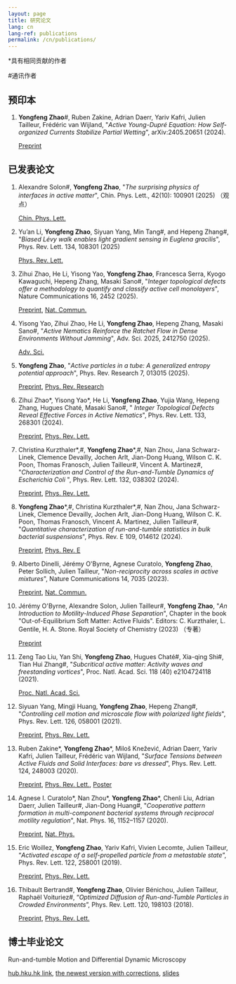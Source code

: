 ```yaml
---
layout: page
title: 研究论文
lang: cn
lang-ref: publications
permalink: /cn/publications/
---
```


*具有相同贡献的作者

#通讯作者

<h2>预印本</h2>

<ol>

<li><strong>Yongfeng Zhao</strong>#, Ruben Zakine, Adrian Daerr, Yariv Kafri, Julien Tailleur, Frédéric van Wijland, "<em>Active Young-Dupré Equation: How Self-organized Currents Stabilize Partial Wetting</em>", arXiv:2405.20651 (2024). </li>

<a href="https://arxiv.org/abs/2405.20651">Preprint</a>

</ol>

<h2>已发表论文</h2>
<ol>

<li>Alexandre Solon#, <strong>Yongfeng Zhao</strong>, "<em>The surprising physics of interfaces in active matter</em>", Chin. Phys. Lett., 42(10): 100901 (2025) （观点）</li>

<a href="https://cpl.iphy.ac.cn/article/doi/10.1088/0256-307X/42/10/100901">Chin. Phys. Lett.</a>

<li>Yu’an Li, <strong>Yongfeng Zhao</strong>, Siyuan Yang, Min Tang#, and Hepeng Zhang#, "<em>Biased Lévy walk enables light gradient sensing in Euglena gracilis</em>", Phys. Rev. Lett. 134, 108301 (2025) </li>

<a href="https://journals.aps.org/prl/abstract/10.1103/PhysRevLett.134.108301">Phys. Rev. Lett.</a>

<li>Zihui Zhao, He Li, Yisong Yao, <strong>Yongfeng Zhao</strong>, Francesca Serra, Kyogo Kawaguchi, Hepeng Zhang, Masaki Sano#, "<em>Integer topological defects offer a methodology to quantify and classify active cell monolayers</em>", Nature Communications 16, 2452 (2025). </li>

<a href="https://www.biorxiv.org/content/10.1101/2024.08.28.610106v1">Preprint</a>, <a href="https://www.nature.com/articles/s41467-025-57783-w">Nat. Commun.</a>

<li>Yisong Yao, Zihui Zhao, He Li, <strong>Yongfeng Zhao</strong>, Hepeng Zhang,
Masaki Sano#, "<em>Active Nematics Reinforce the Ratchet Flow in Dense Environments Without Jamming</em>", Adv. Sci. 2025, 2412750 (2025).</li>

<a href="https://advanced.onlinelibrary.wiley.com/doi/10.1002/advs.202412750">Adv. Sci.</a>

<li><strong>Yongfeng Zhao</strong>, "<em>Active particles in a tube: A generalized entropy potential approach</em>", Phys. Rev. Research 7, 013015 (2025).</li>

<a href="https://arxiv.org/abs/2111.06156">Preprint</a>, <a href="https://journals.aps.org/prresearch/abstract/10.1103/PhysRevResearch.7.013015">Phys. Rev. Research</a>

<li>Zihui Zhao*, Yisong Yao*, He Li, <strong>Yongfeng Zhao</strong>, Yujia Wang, Hepeng Zhang, Hugues Chaté, Masaki Sano#, "<em>
Integer Topological Defects Reveal Effective Forces in Active Nematics</em>", Phys. Rev. Lett. 133, 268301 (2024). </li>

<a href="https://arxiv.org/abs/2408.15431">Preprint</a>, <a href="https://journals.aps.org/prl/abstract/10.1103/PhysRevLett.133.268301">Phys. Rev. Lett.</a>

<li>Christina Kurzthaler*,#, <strong>Yongfeng Zhao</strong>*,#, Nan Zhou, Jana Schwarz-Linek, Clemence Devailly, Jochen Arlt, Jian-Dong Huang, Wilson C. K. Poon, Thomas Franosch, Julien Tailleur#, Vincent A. Martinez#, "<em>Characterization and Control of the Run-and-Tumble Dynamics of <it> Escherichia Coli </it></em>", Phys. Rev. Lett. 132, 038302 (2024).</li>

<a href="https://arxiv.org/abs/2212.11222">Preprint</a>, <a href="https://journals.aps.org/prl/abstract/10.1103/PhysRevLett.132.038302">Phys. Rev. Lett.</a>

<li><strong>Yongfeng Zhao</strong>*,#, Christina Kurzthaler*,#, Nan Zhou, Jana Schwarz-Linek, Clemence Devailly, Jochen Arlt, Jian-Dong Huang, Wilson C. K. Poon, Thomas Franosch, Vincent A. Martinez, Julien Tailleur#, "<em>Quantitative characterization of run-and-tumble statistics in bulk bacterial suspensions</em>", Phys. Rev. E 109, 014612 (2024).</li>

<a href="https://arxiv.org/abs/2212.10996">Preprint</a>, <a href="https://journals.aps.org/pre/abstract/10.1103/PhysRevE.109.014612">Phys. Rev. E</a>

<li>Alberto Dinelli, Jérémy O'Byrne, Agnese Curatolo, <strong>Yongfeng Zhao</strong>, Peter Sollich, Julien Tailleur, "<em>Non-reciprocity across scales in active mixtures</em>", Nature Communications 14, 7035 (2023).</li>

<a href="https://arxiv.org/abs/2203.07757">Preprint</a>, <a href="https://www.nature.com/articles/s41467-023-42713-5">Nat. Commun.</a>


<li>Jérémy O'Byrne, Alexandre Solon, Julien Tailleur#, <strong>Yongfeng Zhao</strong>, "<em>An Introduction to Motility-Induced Phase Separation</em>", Chapter in the book "Out-of-Equilibrium Soft Matter: Active Fluids". Editors: C. Kurzthaler, L. Gentile, H. A. Stone. Royal Society of Chemistry (2023) （专著）</li>

<a href="https://arxiv.org/abs/2112.03979">Preprint</a> 


<li>Zeng Tao Liu, Yan Shi, <strong>Yongfeng Zhao</strong>, Hugues Chaté#, Xia-qing Shi#, Tian Hui Zhang#, "<em>Subcritical active matter: Activity waves and freestanding vortices</em>", Proc. Natl. Acad. Sci. 118 (40) e2104724118 (2021).  </li>

<a href="https://doi.org/10.1073/pnas.2104724118">Proc. Natl. Acad. Sci.</a>

<li>Siyuan Yang, Mingji Huang, <strong>Yongfeng Zhao</strong>, Hepeng Zhang#, "<em>Controlling cell motion and microscale flow with polarized light fields</em>", Phys. Rev. Lett. 126, 058001 (2021). </li> 

<a href="https://arxiv.org/abs/2102.03543">Preprint</a>, <a href="https://doi.org/10.1103/PhysRevLett.126.058001">Phys. Rev. Lett.</a>

<li>Ruben Zakine*, <strong>Yongfeng Zhao</strong>*, Miloš Knežević, Adrian Daerr, Yariv Kafri, Julien Tailleur, Frédéric van Wijland, "<em>Surface Tensions between Active Fluids and Solid Interfaces: bare vs dressed</em>", Phys. Rev. Lett. 124, 248003 (2020). </li> 

<a href="https://arxiv.org/pdf/1907.07738">Preprint</a>, <a href="https://doi.org/10.1103/PhysRevLett.124.248003">Phys. Rev. Lett.</a>, <a href="{{site.url}}/assets/poster_fluid_solid.pdf">Poster</a>

<li>Agnese I. Curatolo*, Nan Zhou*, <strong>Yongfeng Zhao</strong>*, Chenli Liu, Adrian Daerr, Julien Tailleur#, Jian-Dong Huang#, "<em>Cooperative pattern formation in multi-component bacterial systems through reciprocal motility regulation</em>", Nat. Phys. 16, 1152–1157 (2020). </li> 

<a href="https://www.biorxiv.org/content/10.1101/798827v1.full.pdf">Preprint</a>, <a href="https://doi.org/10.1038/s41567-020-0964-z">Nat. Phys.</a> 

<li>Eric Woillez, <strong>Yongfeng Zhao</strong>, Yariv Kafri, Vivien Lecomte, Julien Tailleur, “<em>Activated escape of a self-propelled particle from a metastable state</em>”, Phys. Rev. Lett. 122, 258001 (2019). </li> 

<a href="https://arxiv.org/pdf/1904.00599">Preprint</a>, <a href="https://journals.aps.org/prl/abstract/10.1103/PhysRevLett.122.258001">Phys. Rev. Lett.</a> 

<li>Thibault Bertrand#, <strong>Yongfeng Zhao</strong>, Olivier Bénichou, Julien Tailleur, Raphaël Voituriez#, “<em>Optimized Diffusion of Run-and-Tumble Particles in Crowded Environments</em>”, Phys. Rev. Lett. 120, 198103 (2018). </li> 

<a href="https://arxiv.org/pdf/1711.05209">Preprint</a>, <a href="https://journals.aps.org/prl/abstract/10.1103/PhysRevLett.120.198103">Phys. Rev. Lett.</a>

</ol>

<h2>博士毕业论文</h2>

Run-and-tumble Motion and Differential Dynamic Microscopy

<a href="http://hdl.handle.net/10722/238341">hub.hku.hk link</a>, <a href="{{site.url}}/assets/Thesis_YongfengZhao.pdf">the newest version with corrections</a>, <a href="{{site.url}}/assets/Thesis_Beamer_YongfengZhao.pdf">slides</a>
